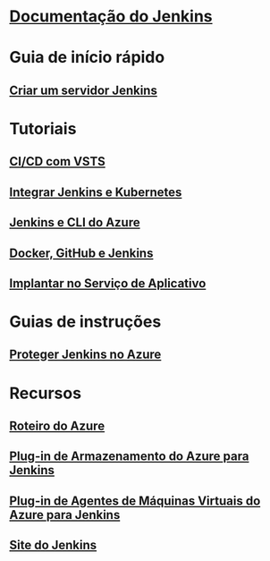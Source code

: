 # [Documentação do Jenkins](index.md)
# Guia de início rápido
## [Criar um servidor Jenkins](/azure/jenkins/install-jenkins-solution-template)
# Tutoriais
## [CI/CD com VSTS](https://www.visualstudio.com/docs/build/apps/jenkins/build-deploy-jenkins)
## [Integrar Jenkins e Kubernetes](/azure/container-service/container-service-kubernetes-jenkins)
## [Jenkins e CLI do Azure](/azure/jenkins/execute-cli-jenkins-pipeline)
## [Docker, GitHub e Jenkins](/azure/virtual-machines/linux/tutorial-jenkins-github-docker-cicd)
## [Implantar no Serviço de Aplicativo](/azure/jenkins/deploy-Jenkins-app-service-plugin)
# Guias de instruções
## [Proteger Jenkins no Azure](https://jenkins.io/blog/2017/04/20/secure-jenkins-on-azure/)
# Recursos
## [Roteiro do Azure](https://azure.microsoft.com/roadmap/)
## [Plug-in de Armazenamento do Azure para Jenkins](https://plugins.jenkins.io/windows-azure-storage)
## [Plug-in de Agentes de Máquinas Virtuais do Azure para Jenkins](https://plugins.jenkins.io/azure-vm-agents)
## [Site do Jenkins](https://jenkins.io/)
